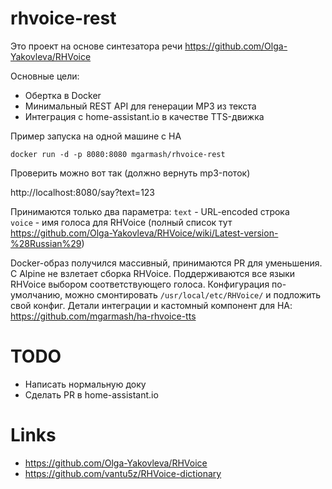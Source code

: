 # rhvoice-rest

Это проект на основе синтезатора речи https://github.com/Olga-Yakovleva/RHVoice

Основные цели:
- Обертка в Docker
- Минимальный REST API для генерации MP3 из текста
- Интеграция с home-assistant.io в качестве TTS-движка  

Пример запуска на одной машине с HA

`docker run -d -p 8080:8080 mgarmash/rhvoice-rest`

Проверить можно вот так (должно вернуть mp3-поток)

http://localhost:8080/say?text=123

Принимаются только два параметра: 
`text` - URL-encoded строка  
`voice` - имя голоса для RHVoice (полный список тут https://github.com/Olga-Yakovleva/RHVoice/wiki/Latest-version-%28Russian%29)

Docker-образ получился массивный, принимаются PR для уменьшения. C Alpine не взлетает сборка RHVoice.
Поддерживаются все языки RHVoice выбором соответствующего голоса.
Конфигурация по-умолчанию, можно смонтировать `/usr/local/etc/RHVoice/` и подложить свой конфиг.
Детали интеграции и кастомный компонент для HA: https://github.com/mgarmash/ha-rhvoice-tts

# TODO
 - Написать нормальную доку
 - Сделать PR в home-assistant.io
 
# Links
 - https://github.com/Olga-Yakovleva/RHVoice
 - https://github.com/vantu5z/RHVoice-dictionary
